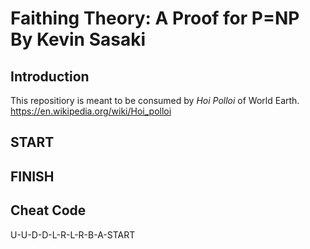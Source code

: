 # Faithing Theory: A Proof for P=NP By Kevin Sasaki

## Introduction
This repositiory is meant to be consumed by *Hoi Polloi* of World Earth.
https://en.wikipedia.org/wiki/Hoi_polloi

## START

## FINISH

## Cheat Code
U-U-D-D-L-R-L-R-B-A-START
